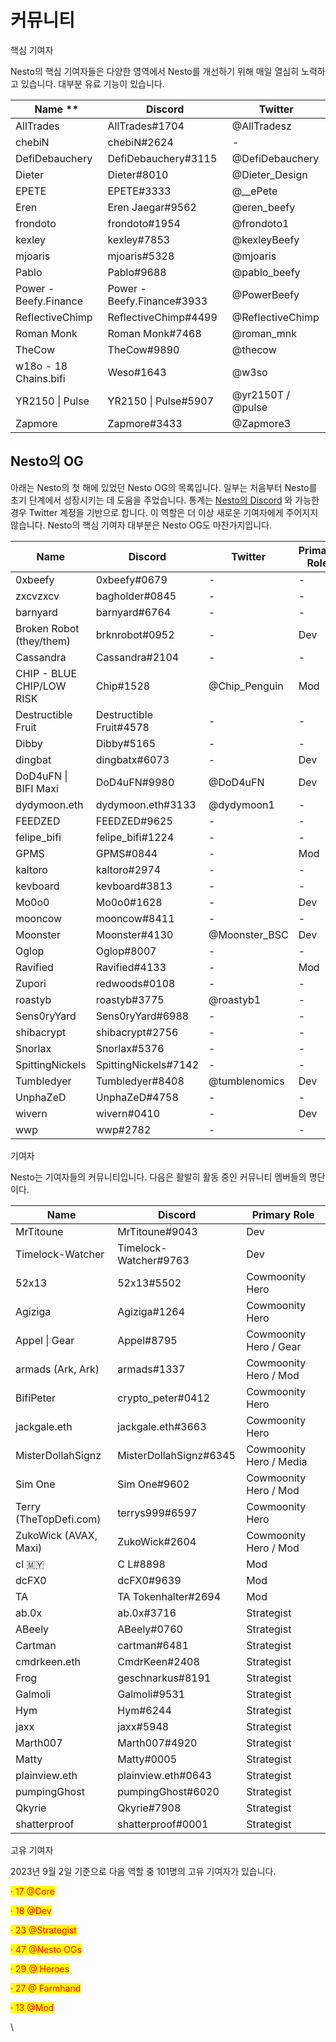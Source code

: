 # 커뮤니티

핵심 기여자

Nesto의 핵심 기여자들은 다양한 영역에서 Nesto를 개선하기 위해 매일 열심히 노력하고 있습니다. 대부분 유료 기능이 있습니다.

| Name \*\*             | Discord                    | Twitter           |
| --------------------- | -------------------------- | ----------------- |
| AllTrades             | AllTrades#1704             | @AllTradesz       |
| chebiN                | chebiN#2624                | -                 |
| DefiDebauchery        | DefiDebauchery#3115        | @DefiDebauchery   |
| Dieter                | Dieter#8010                | @Dieter\_Design   |
| EPETE                 | EPETE#3333                 | @\_\_ePete        |
| Eren                  | Eren Jaegar#9562           | @eren\_beefy      |
| frondoto              | frondoto#1954              | @frondoto1        |
| kexley                | kexley#7853                | @kexleyBeefy      |
| mjoaris               | mjoaris#5328               | @mjoaris          |
| Pablo                 | Pablo#9688                 | @pablo\_beefy     |
| Power - Beefy.Finance | Power - Beefy.Finance#3933 | @PowerBeefy       |
| ReflectiveChimp       | ReflectiveChimp#4499       | @ReflectiveChimp  |
| Roman Monk            | Roman Monk#7468            | @roman\_mnk       |
| TheCow                | TheCow#9890                | @thecow           |
| w18o - 18 Chains.bifi | Weso#1643                  | @w3so             |
| YR2150 \| Pulse       | YR2150 \| Pulse#5907       | @yr2150T / @pulse |
| Zapmore               | Zapmore#3433               | @Zapmore3         |

## Nesto의 OG

아래는 Nesto의 첫 해에 있었던 Nesto OG의 목록입니다. 일부는 처음부터 Nesto를 초기 단계에서 성장시키는 데 도움을 주었습니다. 통계는 [Nesto의 Discord](https://discord.gg/yq8wfHd) 와 가능한 경우 Twitter 계정을 기반으로 합니다. 이 역할은 더 이상 새로운 기여자에게 주어지지 않습니다. Nesto의 핵심 기여자 대부분은 Nesto OG도 마찬가지입니다.

| Name                      | Discord                 | Twitter        | Primary Role |
| ------------------------- | ----------------------- | -------------- | ------------ |
| 0xbeefy                   | 0xbeefy#0679            | -              | -            |
| zxcvzxcv                  | bagholder#0845          | -              | -            |
| barnyard                  | barnyard#6764           | -              | -            |
| Broken Robot (they/them)  | brknrobot#0952          | -              | Dev          |
| Cassandra                 | Cassandra#2104          | -              | -            |
| CHIP - BLUE CHIP/LOW RISK | Chip#1528               | @Chip\_Penguin | Mod          |
| Destructible Fruit        | Destructible Fruit#4578 | -              | -            |
| Dibby                     | Dibby#5165              | -              | -            |
| dingbat                   | dingbatx#6073           | -              | Dev          |
| DoD4uFN \| BIFI Maxi      | DoD4uFN#9980            | @DoD4uFN       | Dev          |
| dydymoon.eth              | dydymoon.eth#3133       | @dydymoon1     | -            |
| FEEDZED                   | FEEDZED#9625            | -              | -            |
| felipe\_bifi              | felipe\_bifi#1224       | -              | -            |
| GPMS                      | GPMS#0844               | -              | Mod          |
| kaltoro                   | kaltoro#2974            | -              | -            |
| kevboard                  | kevboard#3813           | -              | -            |
| Mo0o0                     | Mo0o0#1628              | -              | Dev          |
| mooncow                   | mooncow#8411            | -              | -            |
| Moonster                  | Moonster#4130           | @Moonster\_BSC | Dev          |
| Oglop                     | Oglop#8007              | -              | -            |
| Ravified                  | Ravified#4133           | -              | Mod          |
| Zupori                    | redwoods#0108           | -              | -            |
| roastyb                   | roastyb#3775            | @roastyb1      | -            |
| Sens0ryYard               | Sens0ryYard#6988        | -              | -            |
| shibacrypt                | shibacrypt#2756         | -              | -            |
| Snorlax                   | Snorlax#5376            | -              | -            |
| SpittingNickels           | SpittingNickels#7142    | -              | -            |
| Tumbledyer                | Tumbledyer#8408         | @tumblenomics  | Dev          |
| UnphaZeD                  | UnphaZeD#4758           | -              | -            |
| wivern                    | wivern#0410             | -              | Dev          |
| wwp                       | wwp#2782                | -              | -            |

기여자                                                     &#x20;

Nesto는 기여자들의 커뮤니티입니다. 다음은 활발히 활동 중인 커뮤니티 멤버들의 명단이다.

| Name                   | Discord                | Primary Role            |
| ---------------------- | ---------------------- | ----------------------- |
| MrTitoune              | MrTitoune#9043         | Dev                     |
| Timelock-Watcher       | Timelock-Watcher#9763  | Dev                     |
| 52x13                  | 52x13#5502             | Cowmoonity Hero         |
| Agiziga                | Agiziga#1264           | Cowmoonity Hero         |
| Appel \| Gear          | Appel#8795             | Cowmoonity Hero / Gear  |
| armads (Ark, Ark)      | armads#1337            | Cowmoonity Hero / Mod   |
| BifiPeter              | crypto\_peter#0412     | Cowmoonity Hero         |
| jackgale.eth           | jackgale.eth#3663      | Cowmoonity Hero         |
| MisterDollahSignz      | MisterDollahSignz#6345 | Cowmoonity Hero / Media |
| Sim One                | Sim One#9602           | Cowmoonity Hero / Mod   |
| Terry (TheTopDefi.com) | terrys999#6597         | Cowmoonity Hero         |
| ZukoWick (AVAX, Maxi)  | ZukoWick#2604          | Cowmoonity Hero / Mod   |
| cl 🇲🇾                | C L#8898               | Mod                     |
| dcFX0                  | dcFX0#9639             | Mod                     |
| TA                     | TA Tokenhalter#2694    | Mod                     |
| ab.0x                  | ab.0x#3716             | Strategist              |
| ABeely                 | ABeely#0760            | Strategist              |
| Cartman                | cartman#6481           | Strategist              |
| cmdrkeen.eth           | CmdrKeen#2408          | Strategist              |
| Frog                   | geschnarkus#8191       | Strategist              |
| Galmoli                | Galmoli#9531           | Strategist              |
| Hym                    | Hym#6244               | Strategist              |
| jaxx                   | jaxx#5948              | Strategist              |
| Marth007               | Marth007#4920          | Strategist              |
| Matty                  | Matty#0005             | Strategist              |
| plainview.eth          | plainview.eth#0643     | Strategist              |
| pumpingGhost           | pumpingGhost#6020      | Strategist              |
| Qkyrie                 | Qkyrie#7908            | Strategist              |
| shatterproof           | shatterproof#0001      | Strategist              |

고유 기여자

2023년 9월 2일 기준으로 다음 역할 중 101명의 고유 기여자가 있습니다.

<mark style="color:red;">·  17 @Core</mark>

<mark style="color:red;">·  18 @Dev</mark>

<mark style="color:red;">·  23 @Strategist</mark>

<mark style="color:red;">·  47 @Nesto OGs</mark>

<mark style="color:red;">·  29 @ Heroes</mark>

<mark style="color:red;">·  27 @ Farmhand</mark>

<mark style="color:red;">·  13 @Mod</mark>

\
